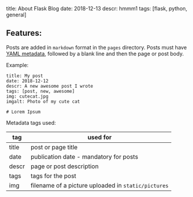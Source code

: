 title: About Flask Blog
date: 2018-12-13
descr: hmmm1
tags: [flask, python, general]

## Features:

Posts are added in `markdown` format in the `pages` directory. Posts must have [YAML metadata](http://www.yaml.org/), followed by a blank line and then the page or post body.

Example:

```
title: My post
date: 2018-12-12
descr: A new awesome post I wrote
tags: [post, new, awesome]
img: cutecat.jpg
imgalt: Photo of my cute cat

# Lorem Ipsum
```

Metadata tags used:

  tag   | used for
--------|--------------------------------------------------------------
 title  | post or page title
 date   | publication date - mandatory for posts
 descr  | page or post description
 tags   | tags for the post
 img    | filename of a picture uploaded in `static/pictures`
